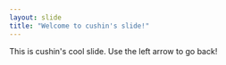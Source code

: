 ```yaml
---
layout: slide
title: "Welcome to cushin's slide!"
---
```

This is cushin's cool slide.
Use the left arrow to go back!